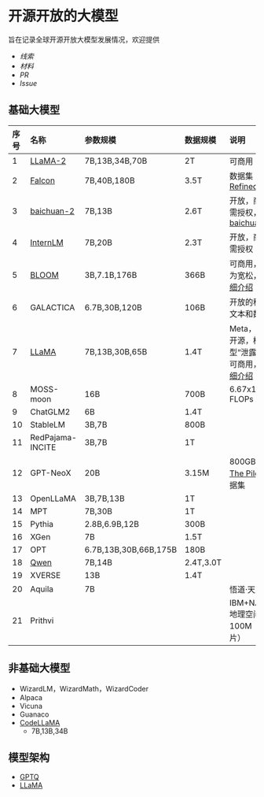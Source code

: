 # 开源开放的大模型

旨在记录全球开源开放大模型发展情况，欢迎提供
- *线索*
- *材料*
- *PR*
- *Issue*


## 基础大模型
|序号|名称|参数规模|数据规模|说明|
|:-|:-|:-|:-|:-|
|1|[LLaMA-2](Open-LLMs/llama2.md)|7B,13B,34B,70B|2T|可商用|
|2|[Falcon](Open-LLMs/falcon.md)|7B,40B,180B|3.5T|数据集[ RefinedWeb](https://huggingface.co/datasets/tiiuae/falcon-refinedweb)|
|3|[baichuan-2](Open-LLMs/baichuan2.md)|7B,13B|2.6T|开放，商用需授权，[baichuan-1](Open-LLMs/baichuan.md)|
|4|[InternLM](Open-LLMs/internlm.md)|7B,20B|2.3T|开放，商用需授权|
|5|[BLOOM](Open-LLMs/bloom.md)|3B,7.1B,176B|366B|可商用，最为宽松，[详细介绍](https://mp.weixin.qq.com/s/ia-yrmXbnlooRA3K1hoTwQ)|
|6|GALACTICA|6.7B,30B,120B|106B|开放的科学文本和数据|
|7|[LLaMA](Open-LLMs/llama.md)|7B,13B,30B,65B|1.4T|Meta，代码开源，模型“泄露”,不可商用，[详细介绍](https://mp.weixin.qq.com/s/dKInMi6P80GXecUtR3WQsA)|
|8|MOSS-moon|16B|700B|6.67x1022 FLOPs|
|9|ChatGLM2|6B|1.4T||
|10|StableLM|3B,7B|800B||
|11|RedPajama-INCITE|3B,7B|1T||
|12|GPT-NeoX|20B|3.15M|800GB的[The Pile](https://arxiv.org/abs/2101.00027)数据集|
|13|OpenLLaMA|3B,7B,13B|1T||
|14|MPT|7B,30B|1T|
|15|Pythia|2.8B,6.9B,12B|300B||
|16|XGen|7B|1.5T||
|17|OPT|6.7B,13B,30B,66B,175B|180B||
|18|[Qwen](Open-LLMs/qwen.md)|7B,14B|2.4T,3.0T||
|19|XVERSE|13B|1.4T||
|20|Aquila|7B||悟道·天鹰|
|21|Prithvi|||IBM+NASA,地理空间，100M（图片）|

## 非基础大模型
- WizardLM，WizardMath，WizardCoder
- Alpaca
- Vicuna
- Guanaco
- [CodeLLaMA](Open-LLMs/codellama.md)
  - 7B,13B,34B



## 模型架构

- [GPTQ](https://github.com/IST-DASLab/gptq)
- [LLaMA](https://github.com/facebookresearch/llama)


